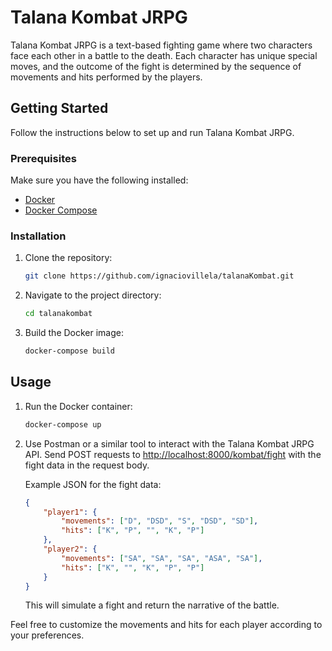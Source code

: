 # Talana Kombat JRPG

Talana Kombat JRPG is a text-based fighting game where two characters face each other in a battle to the death. Each character has unique special moves, and the outcome of the fight is determined by the sequence of movements and hits performed by the players.

## Getting Started

Follow the instructions below to set up and run Talana Kombat JRPG.

### Prerequisites

Make sure you have the following installed:

- [Docker](https://www.docker.com/)
- [Docker Compose](https://docs.docker.com/compose/)

### Installation

1. Clone the repository:

    ```bash
    git clone https://github.com/ignaciovillela/talanaKombat.git
    ```

2. Navigate to the project directory:

    ```bash
    cd talanakombat
    ```

3. Build the Docker image:

    ```bash
    docker-compose build
    ```

## Usage

1. Run the Docker container:

    ```bash
    docker-compose up
    ```

2. Use Postman or a similar tool to interact with the Talana Kombat JRPG API. Send POST requests to [http://localhost:8000/kombat/fight](http://localhost:8000/kombat/fight) with the fight data in the request body.

    Example JSON for the fight data:

    ```json
    {
        "player1": {
            "movements": ["D", "DSD", "S", "DSD", "SD"],
            "hits": ["K", "P", "", "K", "P"]
        },
        "player2": {
            "movements": ["SA", "SA", "SA", "ASA", "SA"],
            "hits": ["K", "", "K", "P", "P"]
        }
    }
    ```

    This will simulate a fight and return the narrative of the battle.

Feel free to customize the movements and hits for each player according to your preferences.
